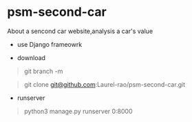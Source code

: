 # psm-second-car
About a sencond car website,analysis a car's value
- use Django frameowrk

- download
> git branch -m <branch name>
  
> git clone git@github.com:Laurel-rao/psm-second-car.git

- runserver
> python3 manage.py runserver 0:8000

